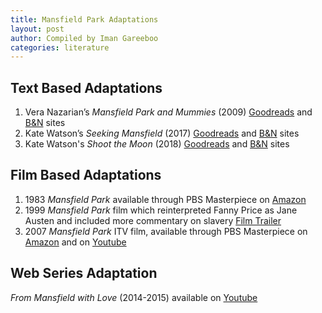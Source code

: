 ```yaml
---
title: Mansfield Park Adaptations
layout: post
author: Compiled by Iman Gareeboo
categories: literature
---
```


## Text Based Adaptations
<ol>
  <li> Vera Nazarian’s <i>Mansfield Park and Mummies</i> (2009) <a href="https://www.goodreads.com/book/show/7089277-mansfield-park-and-mummies" target="_blank">Goodreads</a> and <a href="https://www.barnesandnoble.com/w/mansfield-park-and-mummies-vera-nazarian/1129552327" target="_blank">B&N</a> sites </li>
  <li>Kate Watson’s <i>Seeking Mansfield</i> (2017) <a href="https://www.goodreads.com/book/show/32713479-seeking-mansfield" target="_blank">Goodreads</a> and <a href="https://www.barnesandnoble.com/w/seeking-mansfield-kate-watson/1124895885?ean=9781635830033" target="_blank">B&N</a> sites</li>
  <li>Kate Watson's <i>Shoot the Moon</i> (2018) <a href="https://www.goodreads.com/book/show/34637610-shoot-the-moon" target="_blank">Goodreads</a> and <a href="https://www.barnesandnoble.com/w/shoot-the-moon-kate-watson/1126978180?ean=9781635830156" target="_blank">B&N</a> sites</li>
</ol>

## Film Based Adaptations 
<ol>
  <li>1983 <i>Mansfield Park</i> available through PBS Masterpiece on <a href="https://www.amazon.com/Mansfield-Park-Season-1/dp/B08858MVJN" target="_blank">Amazon</a></li>
  <li>1999 <i>Mansfield Park</i> film which reinterpreted Fanny Price as Jane Austen and included more commentary on slavery <a href="https://www.youtube.com/watch?v=cxRVh7u9mK4" target="_blank">Film Trailer</a></li>
  <li>2007 <i>Mansfield Park</i> ITV film, available through PBS Masterpiece on <a href="https://www.amazon.com/Mansfield-Park/dp/B0885D4QF1/ref=sr_1_2?crid=1672J6A2UC0LD&keywords=mansfield+park&qid=1682788497&s=instant-video&sprefix=mansfield+park+%2Cinstant-video%2C110&sr=1-2" target="_blank">Amazon</a> and on <a href="https://www.youtube.com/watch?v=qoQdbqqA_GI&list=PLWeck6NaUXKuAQgaDbW0KugZvSTjYsX8t" target="_blank">Youtube</a></li>
</ol>

## Web Series Adaptation
*From Mansfield with Love* (2014-2015) available on <a href="https://www.youtube.com/playlist?list=PLmsm7oFLjXNecAKxAdpf8YQ4ezL3H7lEA" target="_blank">Youtube</a>



